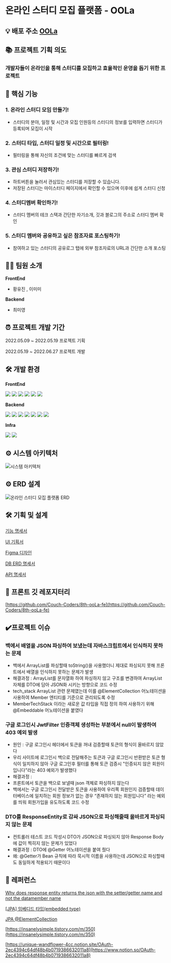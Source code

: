 # 온라인 스터디 모집 플랫폼 - OOLa

## 💡 배포 주소 [OOLa](https://studyoola.herokuapp.com/)

## 📚 프로젝트 기획 의도
### 개발자들이 온라인을 통해 스터디를 모집하고 효율적인 운영을 돕기 위한 프로젝트

## 📌 핵심 기능

### 1. 온라인 스터디 모임 만들기!

- 스터디의 분야, 일정 및 시간과 모집 인원등의 스터디의 정보를 입력하면 스터디가 등록되며 모집이 시작

### 2. 스터디 타입, 스터디 일정 및 시간으로 필터링!

- 필터링을 통해 자신의 조건에 맞는 스터디를 빠르게 검색

### 3. 관심 스터디 저장하기!

- 하트버튼을 눌러서 관심있는 스터디를 저장할 수 있습니다.
- 저장된 스터디는 마이스터디 페이지에서 확인할 수 있으며 이후에 쉽게 스터디 신청

### 4. 스터디멤버 확인하기!

- 스터디 멤버의 테크 스택과 간단한 자기소개, 깃과 블로그의 주소로 스터디 멤버 확인

### 5. 스터디 멤버와 공유하고 싶은 참조자료 포스팅하기!

- 참여하고 있는 스터디의 공유로그 탭에 외부 참조자료의 URL과 간단한 소개 포스팅


## 👨‍💻 팀원 소개

**FrontEnd**

- 황유진 , 이미미

**Backend**

- 최미영

## ⏰ 프로젝트 개발 기간

2022.05.09 ~ 2022.05.19 프로젝트 기획

2022.05.19 ~ 2022.06.27 프로젝트 개발

## 🛠️ 개발 환경

**FrontEnd**

<p>
<img src="https://img.shields.io/badge/javascript-F7DF1E?style=flat-square&logo=javascript&logoColor=white"/>
<img src="https://img.shields.io/badge/react-61DAFB?style=flat-square&logo=react&logoColor=white"/>
<img src="https://img.shields.io/badge/React Router-CA4245?style=flat-square&logo=React Router&logoColor=white"/>
<img src="https://img.shields.io/badge/styled-components-DB7093?style=flat-square&logo=styled-components&logoColor=white"/>
<img src="https://img.shields.io/badge/Ant Design -0170FE?style=flat-square&logo=Ant Design&logoColor=white"/>
<img src="https://img.shields.io/badge/Firebase-FFCA28?style=flat-square&logo=Firebase&logoColor=white"/>
</p>

**Backend**

<p>
 <img src="https://img.shields.io/badge/Spring-6DB33F?style=flat-square&logo=Spring&logoColor=white"/>
  <img src="https://img.shields.io/badge/Spring Boot -6DB33F?style=flat-square&logo=Spring Boot&logoColor=white"/>
  <img src="https://img.shields.io/badge/SpringSecurity-6DB33F?style=flat-square&logo=SpringSecurity&logoColor=white"/>
  <img src="https://img.shields.io/badge/Data JPA-6DB33F?style=flat-square&logo=&logoColor=white"/>
  <img src="https://img.shields.io/badge/Query DSL-0769AD?style=flat-square&logo=&logoColor=white"/>
  <img src="https://img.shields.io/badge/PostgreSQL -4479A1?style=flat-square&logo=PostgreSQL&logoColor=white"/>
  <img src="https://img.shields.io/badge/Oauth-4285F4?style=flat-square&logo=Google&logoColor=white"/>

</p>
 

**Infra**
<p>
 <img src="https://img.shields.io/badge/Heroku -4479A1?style=flat-square&logo=Heroku&logoColor=white"/>
<img src="https://img.shields.io/badge/Github Actions-4285F4?style=flat-square&logo=Google&logoColor=white"/>
</p>
 

## ⚙️ 시스템 아키텍처

![시스템 아키텍처](https://user-images.githubusercontent.com/42866800/176840686-f0665ef6-b7e9-4dac-969d-108e065b7c12.png)

## ⚙ ERD 설계

![온라인 스터디 모집 플랫폼 ERD](https://user-images.githubusercontent.com/42866800/176939980-746476bb-b5cf-434c-b376-1db8114e56b7.png)

## 🛠 기획 및 설계

[기능 명세서](https://www.notion.so/ooLa-1389c563c730413583f7b612d9235bee)

[UI 기획서](https://whimsical.com/project-oola-TNbwpCqE3crQ1BD3k5pTKn)

[Figma 디자인](https://www.figma.com/file/MvD49HcDMRc3kuGUIwezXx/project-ooLa?node-id=0%3A1)

[DB ERD 명세서](https://www.notion.so/ERD-21da4ff688b044578199a3675014ec0f)

[API 명세서](https://unique-wandflower-4cc.notion.site/ooLa-API-16f4146dab7946eb8770ed6804d122d3)

## 📂 프론트 깃 레포지터리

[https://github.com/Couch-Coders/8th-ooLa-fe](https://github.com/Couch-Coders/8th-ooLa-fe)

## ✔️프로젝트 이슈

### 백에서 배열을 JSON 파싱하여 보냈는데 자바스크립트에서 인식하지 못하는 문제

- 백에서 ArrayList를 파싱할때 toString()을 사용했더니 제대로 파싱되지 못해 프론트에서 배열을 인식하지 못하는 문제가 발생
- 해결과정 : ArrayList를 문자열화 하여 파싱하지 않고 구조를 변경하여 ArrayList 자체를 DTO에 담아 JSON화 시키는 방향으로 코드 수정
- tech_stack ArrayList 관련 문제였는데 이를 @ElementCollection 어노테이션을 사용하여 Member 엔티티를 기준으로 관리되도록 수정
- MemberTechStack 이라는 새로운 값 타입을 직접 정의 하여 사용하기 위해 @Embeddable 어노테이션을 붙였다

### 구글 로그인시 JwtFilter 인증객체 생성하는 부분에서 null이 발생하여 403 예외 발생

- 원인 : 구글 로그인시 헤더에서 토큰을 꺼내 검증할때 토큰의 형식이 올바르지 않았다
- 우리 사이트에 로그인시 백으로 전달해주는 토큰과 구글 로그인시 반환받은 토큰 형식이 일치하지 않아 구글 로그인후 필터를 통해 토큰 검증시 "인증되지 않은 회원이입니다"라는 403 예외가 발생했다
- 해결과정 : 
- 프론트에서 토큰을 백으로 보낼때 json 객체로 파싱하지 않는다
- 백에서는 구글 로그인시 전달받은 토큰을 사용하여 우리쪽 회원인지 검증할때 데이터베이스에 일치하는 회원 정보가 없는 경우 “존재하지 않는 회원입니다” 라는 예외를 띄워 회원가입을 유도하도록 코드 수정

### DTO를 ResponseEntity로 감싸 JSON으로 파싱해줄때 올바르게 파싱되지 않는 문제

- 컨트롤러 테스트 코드 작성시 DTO가 JSON으로 파싱되지 않아 Response Body에 값이 찍히지 않는 문제가 있었다
- 해결과정 : DTO에 @Getter 어노테이션을 붙여 줬다
- 왜: @Getter가 Bean 규칙에 따라 묵시적 이름을 사용하는데 JSON으로 파싱할때도 동일하게 적용되기 때문이다

## 🔖 레퍼런스

[Why does response entity returns the json with the setter/getter name and not the datamember name](https://stackoverflow.com/questions/28870755/why-does-response-entity-returns-the-json-with-the-setter-getter-name-and-not-th)

[[JPA] 임베디드 타입(embedded type)](https://velog.io/@conatuseus/JPA-%EC%9E%84%EB%B2%A0%EB%94%94%EB%93%9C-%ED%83%80%EC%9E%85embedded-type-8ak3ygq8wo)

[JPA @ElementCollection](https://prohannah.tistory.com/133)

[https://insanelysimple.tistory.com/m/350](https://insanelysimple.tistory.com/m/350)

[https://unique-wandflower-4cc.notion.site/OAuth-2ec4394c64df48b4b0719386632011a8](https://www.notion.so/OAuth-2ec4394c64df48b4b0719386632011a8)